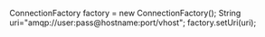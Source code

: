 ConnectionFactory factory = new ConnectionFactory();
String uri="amqp://user:pass@hostname:port/vhost";
factory.setUri(uri);


